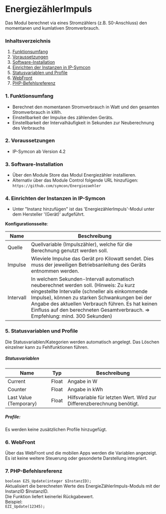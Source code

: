 # EnergiezählerImpuls
Das Modul berechnet via eines Stromzählers (z.B. S0-Anschluss) den momentanen und kumlativen Stromverbrauch.

### Inhaltsverzeichnis

1. [Funktionsumfang](#1-funktionsumfang)
2. [Voraussetzungen](#2-voraussetzungen)
3. [Software-Installation](#3-software-installation)
4. [Einrichten der Instanzen in IP-Symcon](#4-einrichten-der-instanzen-in-ip-symcon)
5. [Statusvariablen und Profile](#5-statusvariablen-und-profile)
6. [WebFront](#6-webfront)
7. [PHP-Befehlsreferenz](#7-php-befehlsreferenz)

### 1. Funktionsumfang

* Berechnet den momentanen Stromverbrauch in Watt und den gesamten Stromverbrauch in kWh.
* Einstellbarkeit der Impulse des zählenden Geräts.
* Einstellbarkeit der Intervalhäufigkeit in Sekunden zur Neuberechnung des Verbrauchs

### 2. Voraussetzungen

- IP-Symcon ab Version 4.2

### 3. Software-Installation

* Über den Module Store das Modul Energiezähler installieren.
* Alternativ über das Module Control folgende URL hinzufügen:
`https://github.com/symcon/Energiezaehler`  

### 4. Einrichten der Instanzen in IP-Symcon

- Unter "Instanz hinzufügen" ist das 'EnergiezählerImpuls'-Modul unter dem Hersteller '(Gerät)' aufgeführt.  

__Konfigurationsseite__:

Name      | Beschreibung
--------- | ---------------------------------
Quelle    | Quellvariable (Impulszähler), welche für die Berechnung genutzt werden soll.
Impulse   | Wieviele Impulse das Gerät pro Kilowatt sendet. Dies muss der jeweiligen Betriebsanleitung des Geräts entnommen werden.
Intervall | In welchem Sekunden-Intervall automatisch neuberechnet werden soll. (Hinweis: Zu kurz eingestellte Intervalle (schneller als einkommende Impulse), können zu starken Schwankungen bei der Angabe des aktuellen Verbrauch führen. Es hat keinen Einfluss auf den berechneten Gesamtverbrauch. => Empfehlung: mind. 300 Sekunden)


### 5. Statusvariablen und Profile

Die Statusvariablen/Kategorien werden automatisch angelegt. Das Löschen einzelner kann zu Fehlfunktionen führen.

##### Statusvariablen

Name                   | Typ     | Beschreibung
---------------------- | ------- | ----------------
Current                | Float   | Angabe in W
Counter                | Float   | Angabe in kWh
Last Value (Temporary) | Float   | Hilfsvariable für letzten Wert. Wird zur Differenzberechnung benötigt.

##### Profile:

Es werden keine zusätzlichen Profile hinzugefügt.

### 6. WebFront

Über das WebFront und die mobilen Apps werden die Variablen angezeigt. Es ist keine weitere Steuerung oder gesonderte Darstellung integriert.

### 7. PHP-Befehlsreferenz

`boolean EZS_Update(integer $InstanzID);`  
Aktualisiert die berechneten Werte des EnergieZählerImpuls-Moduls mit der InstanzID $InstanzID.  
Die Funktion liefert keinerlei Rückgabewert.  
Beispiel:  
`EZI_Update(12345);`